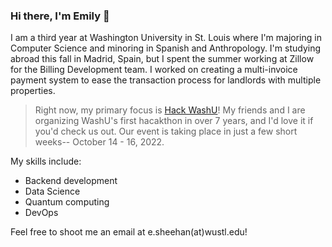 ### Hi there, I'm Emily 👋

I am a third year at Washington University in St. Louis where I'm majoring in Computer Science and minoring in Spanish and Anthropology. I'm studying abroad this fall in Madrid, Spain, but I spent the summer working at Zillow for the Billing Development team. I worked on creating a multi-invoice payment system to ease the transaction process for landlords with multiple properties.

> Right now, my primary focus is  [Hack WashU](https://hackwashu.com)! My friends and I are organizing WashU's first hacakthon in over 7 years, and I'd love it if you'd check us out. Our event is taking place in just a few short weeks-- October 14 - 16, 2022.

My skills include:
- Backend development
- Data Science
- Quantum computing
- DevOps

Feel free to shoot me an email at e.sheehan(at)wustl.edu!

